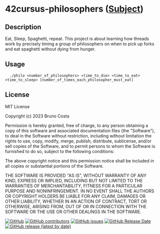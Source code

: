 # 42cursus-philosophers ([Subject](https://github.com/BrunoCostaGH/42cursus-philosophers/blob/master/.github/42cursus-philosophers.pdf))

## Description
Eat, Sleep, Spaghetti, repeat. This project is about learning how threads work by precisely timing a group of philosophers on when to pick up forks and eat spaghetti without dying from hunger.

## Usage

```unix
  ./philo <number_of_philosophers> <time_to_die> <time_to_eat> <time_to_sleep> [number_of_times_each_philosopher_must_eat] 
```

## License

MIT License

Copyright (c) 2023 Bruno Costa

Permission is hereby granted, free of charge, to any person obtaining a copy
of this software and associated documentation files (the "Software"), to deal
in the Software without restriction, including without limitation the rights
to use, copy, modify, merge, publish, distribute, sublicense, and/or sell
copies of the Software, and to permit persons to whom the Software is
furnished to do so, subject to the following conditions:

The above copyright notice and this permission notice shall be included in all
copies or substantial portions of the Software.

THE SOFTWARE IS PROVIDED "AS IS", WITHOUT WARRANTY OF ANY KIND, EXPRESS OR
IMPLIED, INCLUDING BUT NOT LIMITED TO THE WARRANTIES OF MERCHANTABILITY,
FITNESS FOR A PARTICULAR PURPOSE AND NONINFRINGEMENT. IN NO EVENT SHALL THE
AUTHORS OR COPYRIGHT HOLDERS BE LIABLE FOR ANY CLAIM, DAMAGES OR OTHER
LIABILITY, WHETHER IN AN ACTION OF CONTRACT, TORT OR OTHERWISE, ARISING FROM,
OUT OF OR IN CONNECTION WITH THE SOFTWARE OR THE USE OR OTHER DEALINGS IN THE
SOFTWARE.

[![GitHub](https://img.shields.io/github/license/BrunoCostaGH/42cursus-philosophers?style=for-the-badge)](https://github.com/BrunoCostaGH/42cursus-philosophers/blob/master/LICENSE.md)
[![GitHub contributors](https://img.shields.io/github/contributors/BrunoCostaGH/42cursus-philosophers?style=for-the-badge)](https://github.com/BrunoCostaGH/42cursus-philosophers)
[![GitHub issues](https://img.shields.io/github/issues/BrunoCostaGH/42cursus-philosophers?style=for-the-badge)](https://github.com/BrunoCostaGH/42cursus-philosophers/issues)
[![GitHub Release Date](https://img.shields.io/github/release-date/BrunoCostaGH/42cursus-philosophers?style=for-the-badge)](https://github.com/BrunoCostaGH/42cursus-philosophers/releases/latest)
[![GitHub release (latest by date)](https://img.shields.io/github/v/release/BrunoCostaGH/42cursus-philosophers?style=for-the-badge)](https://github.com/BrunoCostaGH/42cursus-philosophers/releases/latest)
